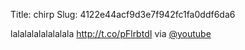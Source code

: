 Title: chirp
Slug: 4122e44acf9d3e7f942fc1fa0ddf6da6

lalalalalalalalala <a href="http://t.co/pFlrbtdI">http://t.co/pFlrbtdI</a> via <a href="http://twitter.com/youtube">@youtube</a>
